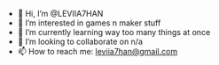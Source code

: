 - 👋 Hi, I’m @LEVIIA7HAN
- 👀 I’m interested in games n maker stuff
- 🌱 I’m currently learning way too many things at once
- 💞️ I’m looking to collaborate on n/a
- 📫 How to reach me: leviia7han@gmail.com

<!---
LEVIIA7HAN/LEVIIA7HAN is a ✨ special ✨ repository because its `README.md` (this file) appears on your GitHub profile.
You can click the Preview link to take a look at your changes.
--->

